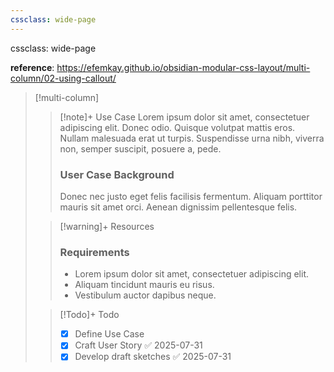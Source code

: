 ```yaml
---
cssclass: wide-page
---
```


cssclass: wide-page


**reference**: https://efemkay.github.io/obsidian-modular-css-layout/multi-column/02-using-callout/

> [!multi-column]
> > [!note]+ Use Case
> > Lorem ipsum dolor sit amet, consectetuer adipiscing elit. Donec odio. Quisque volutpat mattis eros. Nullam malesuada erat ut turpis. Suspendisse urna nibh, viverra non, semper suscipit, posuere a, pede.
> > ### User Case Background
> > Donec nec justo eget felis facilisis fermentum. Aliquam porttitor mauris sit amet orci. Aenean dignissim pellentesque felis.
>
> > [!warning]+ Resources
> > ### Requirements
> > -   Lorem ipsum dolor sit amet, consectetuer adipiscing elit.
> > -   Aliquam tincidunt mauris eu risus.
> > -   Vestibulum auctor dapibus neque.
>
> > [!Todo]+ Todo
> > - [x] Define Use Case
> > - [x] Craft User Story ✅ 2025-07-31
> > - [x] Develop draft sketches ✅ 2025-07-31